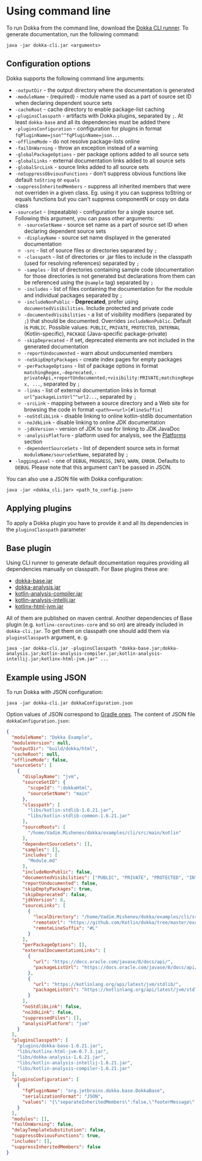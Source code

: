 # Using command line

To run Dokka from the command line, download the [Dokka CLI runner](https://mvnrepository.com/artifact/org.jetbrains.dokka/dokka-cli).
To generate documentation, run the following command:
```
java -jar dokka-cli.jar <arguments>
```

## Configuration options

Dokka supports the following command line arguments:

  * `-outputDir` - the output directory where the documentation is generated
  * `-moduleName` - (required) - module name used as a part of source set ID when declaring dependent source sets
  * `-cacheRoot` - cache directory to enable package-list caching
  * `-pluginsClasspath` - artifacts with Dokka plugins, separated by `;`. At least `dokka-base` and all its dependencies must be added there 
  * `-pluginsConfiguration` - configuration for plugins in format `fqPluginName=json^^fqPluginName=json...`
  * `-offlineMode` - do not resolve package-lists online
  * `-failOnWarning` - throw an exception instead of a warning
  * `-globalPackageOptions` - per package options added to all source sets
  * `-globalLinks` - external documentation links added to all source sets
  * `-globalSrcLink` - source links added to all source sets
  * `-noSuppressObviousFunctions` - don't suppress obvious functions like default `toString` or `equals`
  * `-suppressInheritedMembers` - suppress all inherited members that were not overriden in a given class. Eg. using it you can suppress toString or equals functions but you can't suppress componentN or copy on data class
  * `-sourceSet` - (repeatable) - configuration for a single source set. Following this argument, you can pass other arguments:
    * `-sourceSetName` - source set name as a part of source set ID when declaring dependent source sets
    * `-displayName` - source set name displayed in the generated documentation
    * `-src` - list of source files or directories separated by `;`
    * `-classpath` - list of directories or .jar files to include in the classpath (used for resolving references) separated by `;`
    * `-samples` - list of directories containing sample code (documentation for those directories is not generated but declarations from them can be referenced using the `@sample` tag) separated by `;`
    * `-includes` - list of files containing the documentation for the module and individual packages separated by `;`
    * `-includeNonPublic` - **Deprecated**, prefer using `documentedVisibilities`. Include protected and private code
    * `-documentedVisibilities` - a list of visibility modifiers (separated by `;`) that should be documented. Overrides `includeNonPublic`. Default is `PUBLIC`. Possible values: `PUBLIC`, `PRIVATE`, `PROTECTED`, `INTERNAL` (Kotlin-specific), `PACKAGE` (Java-specific package-private)
    * `-skipDeprecated` - if set, deprecated elements are not included in the generated documentation
    * `-reportUndocumented` - warn about undocumented members
    * `-noSkipEmptyPackages` - create index pages for empty packages
    * `-perPackageOptions` - list of package options in format `matchingRegex,-deprecated,-privateApi,+reportUndocumented;+visibility:PRIVATE;matchingRegex, ...`, separated by `;`
    * `-links` - list of external documentation links in format `url^packageListUrl^^url2...`, separated by `;`
    * `-srcLink` - mapping between a source directory and a Web site for browsing the code in format `<path>=<url>[#lineSuffix]`
    * `-noStdlibLink` - disable linking to online kotlin-stdlib documentation
    * `-noJdkLink` - disable linking to online JDK documentation
    * `-jdkVersion` - version of JDK to use for linking to JDK JavaDoc
    * `-analysisPlatform` - platform used for analysis, see the [Platforms](#platforms) section
    * `-dependentSourceSets` - list of dependent source sets in format `moduleName/sourceSetName`, separated by `;`
  * `-loggingLevel` - one of `DEBUG`, `PROGRESS`, `INFO`, `WARN`, `ERROR`. Defaults to `DEBUG`. Please note that this argument can't be passed in JSON.


You can also use a JSON file with Dokka configuration:
 ```
 java -jar <dokka_cli.jar> <path_to_config.json>
 ```

## Applying plugins
To apply a Dokka plugin you have to provide it and all its dependencies in the `pluginsClasspath` parameter

## Base plugin

Using CLI runner to generate default documentation requires providing all dependencies manually on classpath.
For Base plugins these are:

* [dokka-base.jar](https://mvnrepository.com/artifact/org.jetbrains.dokka/dokka-base)
* [dokka-analysis.jar](https://mvnrepository.com/artifact/org.jetbrains.dokka/dokka-analysis)
* [kotlin-analysis-compiler.jar](https://mvnrepository.com/artifact/org.jetbrains.dokka/kotlin-analysis-compiler)
* [kotlin-analysis-intellij.jar](https://mvnrepository.com/artifact/org.jetbrains.dokka/kotlin-analysis-intellij)
* [kotlinx-html-jvm.jar](https://mvnrepository.com/artifact/org.jetbrains.kotlinx/kotlinx-html-jvm?repo=kotlinx)

All of them are published on maven central. Another dependencies of Base plugin (e.g. `kotlinx-coroutines-core` and so on) are already included in `dokka-cli.jar`.
To get them on classpath one should add them via `pluginsClasspath` argument, e. g.
```
java -jar dokka-cli.jar -pluginsClasspath "dokka-base.jar;dokka-analysis.jar;kotlin-analysis-compiler.jar;kotlin-analysis-intellij.jar;kotlinx-html-jvm.jar" ...
```

## Example using JSON

To run Dokka with JSON configuration:
```
java -jar dokka-cli.jar dokkaConfiguration.json
```
Option values of JSON correspond to [Gradle ones](../../gradle/usage#configuration-options).
The content of JSON file ```dokkaConfiguration.json```:
```json
{
  "moduleName": "Dokka Example",
  "moduleVersion": null,
  "outputDir": "build/dokka/html",
  "cacheRoot": null,
  "offlineMode": false,
  "sourceSets": [
    {
      "displayName": "jvm",
      "sourceSetID": {
        "scopeId": ":dokkaHtml",
        "sourceSetName": "main"
      },
      "classpath": [
        "libs/kotlin-stdlib-1.6.21.jar",
        "libs/kotlin-stdlib-common-1.6.21.jar"
      ],
      "sourceRoots": [
        "/home/Vadim.Mishenev/dokka/examples/cli/src/main/kotlin"
      ],
      "dependentSourceSets": [],
      "samples": [],
      "includes": [
        "Module.md"
      ],
      "includeNonPublic": false,
      "documentedVisibilities": ["PUBLIC", "PRIVATE", "PROTECTED", "INTERNAL", "PACKAGE"],
      "reportUndocumented": false,
      "skipEmptyPackages": true,
      "skipDeprecated": false,
      "jdkVersion": 8,
      "sourceLinks": [
        {
          "localDirectory": "/home/Vadim.Mishenev/dokka/examples/cli/src/main/kotlin",
          "remoteUrl": "https://github.com/Kotlin/dokka/tree/master/examples/gradle/dokka-gradle-example/src/main/kotlin",
          "remoteLineSuffix": "#L"
        }
      ],
      "perPackageOptions": [],
      "externalDocumentationLinks": [
        {
          "url": "https://docs.oracle.com/javase/8/docs/api/",
          "packageListUrl": "https://docs.oracle.com/javase/8/docs/api/package-list"
        },
        {
          "url": "https://kotlinlang.org/api/latest/jvm/stdlib/",
          "packageListUrl": "https://kotlinlang.org/api/latest/jvm/stdlib/package-list"
        }
      ],
      "noStdlibLink": false,
      "noJdkLink": false,
      "suppressedFiles": [],
      "analysisPlatform": "jvm"
    }
  ],
  "pluginsClasspath": [
    "plugins/dokka-base-1.6.21.jar",
    "libs/kotlinx-html-jvm-0.7.3.jar",
    "libs/dokka-analysis-1.6.21.jar",
    "libs/kotlin-analysis-intellij-1.6.21.jar",
    "libs/kotlin-analysis-compiler-1.6.21.jar"
  ],
  "pluginsConfiguration": [
    {
      "fqPluginName": "org.jetbrains.dokka.base.DokkaBase",
      "serializationFormat": "JSON",
      "values": "{\"separateInheritedMembers\":false,\"footerMessage\":\"© 2021 Copyright\"}"
    }
  ],
  "modules": [],
  "failOnWarning": false,
  "delayTemplateSubstitution": false,
  "suppressObviousFunctions": true,
  "includes": [],
  "suppressInheritedMembers": false
}
```